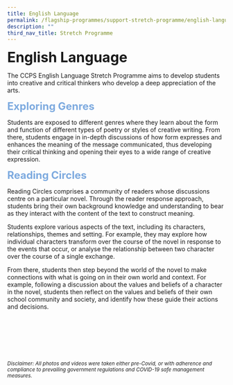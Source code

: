```yaml
---
title: English Language
permalink: /flagship-programmes/support-stretch-programme/english-language/
description: ""
third_nav_title: Stretch Programme
---
```

<b><font size="6">English Language</font></b>

The CCPS English Language Stretch Programme aims to develop students into creative and critical thinkers who develop a deep appreciation of the arts.

  
<b><font size="5" color="#7daadf">Exploring Genres</font></b>

Students are exposed to different genres where they learn about the form and function of different types of poetry or styles of creative writing. From there,&nbsp;students&nbsp;engage in in-depth discussions of how form expresses and enhances the meaning of the message communicated, thus developing their critical thinking and opening their eyes to a wide range of creative expression.&nbsp;  

  
<b><font size="5" color="#7daadf">Reading Circles</font></b>

Reading Circles comprises a community of readers whose discussions centre on a particular novel. Through the reader response approach,&nbsp;
students&nbsp;bring their own background knowledge and understanding to bear as they interact with the content of the text to construct meaning.  

Students&nbsp;explore various aspects of the text, including its characters, relationships, themes and setting. For example, they may explore how individual characters transform over the course of the novel in response to the events that occur, or analyse the relationship between two character over the course of a single exchange.&nbsp;  

From there, students then step beyond the world of the novel to make connections with what is going on in their own world and context. For example, following a discussion about the values and beliefs of a character in the novel, students then reflect on the values and beliefs of their own school community and society, and identify how these guide their actions and decisions.

<br><br><br><br><br><br>
<sup>_Disclaimer: All photos and videos were taken either pre-Covid, or with adherence and compliance to prevailing government regulations and COVID-19 safe management measures._</sup>